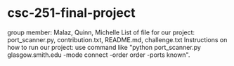 # csc-251-final-project
group member: Malaz, Quinn, Michelle
List of file for our project: port_scanner.py, contribution.txt, README.md, challenge.txt
Instructions on how to run our project: use command like "python port_scanner.py glasgow.smith.edu -mode connect -order order -ports known".
